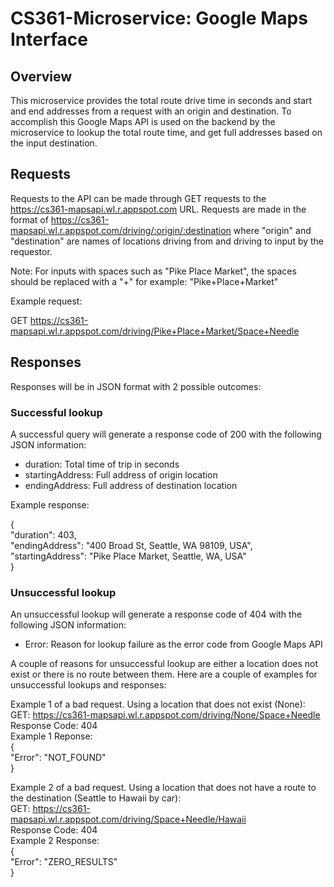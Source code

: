 # CS361-Microservice: Google Maps Interface

## Overview

This microservice provides the total route drive time in seconds and start and end addresses from a request with an origin and destination. To accomplish this Google Maps API is used on the backend by the microservice to lookup the total route time, and get full addresses based on the input destination. 


## Requests

Requests to the API can be made through GET requests to the https://cs361-mapsapi.wl.r.appspot.com URL. Requests are made in the format of https://cs361-mapsapi.wl.r.appspot.com/driving/:origin/:destination where "origin" and "destination" are names of locations driving from and driving to input by the requestor.

Note: For inputs with spaces such as "Pike Place Market", the spaces should be replaced with a "+" for example: "Pike+Place+Market"

Example request:

GET https://cs361-mapsapi.wl.r.appspot.com/driving/Pike+Place+Market/Space+Needle


## Responses

Responses will be in JSON format with 2 possible outcomes:

### Successful lookup

A successful query will generate a response code of 200 with the following JSON information:

- duration:         Total time of trip in seconds  
- startingAddress:  Full address of origin location  
- endingAddress:    Full address of destination location  

Example response:  

{  
    "duration": 403,  
    "endingAddress": "400 Broad St, Seattle, WA 98109, USA",  
    "startingAddress": "Pike Place Market, Seattle, WA, USA"  
}  

### Unsuccessful lookup

An unsuccessful lookup will generate a response code of 404 with the following JSON information:

- Error: Reason for lookup failure as the error code from Google Maps API

A couple of reasons for unsuccessful lookup are either a location does not exist or there is no route between them. Here are a couple of examples for unsuccessful lookups and responses:


Example 1 of a bad request. Using a location that does not exist (None):  
GET: https://cs361-mapsapi.wl.r.appspot.com/driving/None/Space+Needle  
Response Code: 404  
Example 1 Reponse:  
{  
    "Error": "NOT_FOUND"  
}  

Example 2 of a bad request. Using a location that does not have a route to the destination (Seattle to Hawaii by car):  
GET: https://cs361-mapsapi.wl.r.appspot.com/driving/Space+Needle/Hawaii  
Response Code: 404  
Example 2 Response:  
{  
    "Error": "ZERO_RESULTS"  
}  

